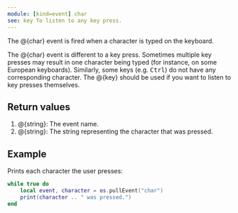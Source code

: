 ```yaml
---
module: [kind=event] char
see: key To listen to any key press.
---
```


<!--
SPDX-FileCopyrightText: 2021 The CC: Tweaked Developers

SPDX-License-Identifier: LicenseRef-CCPL
-->

The @{char} event is fired when a character is typed on the keyboard.

The @{char} event is different to a key press. Sometimes multiple key presses may result in one character being
typed (for instance, on some European keyboards). Similarly, some keys (e.g. <kbd>Ctrl</kbd>) do not have any
corresponding character. The @{key} should be used if you want to listen to key presses themselves.

## Return values
1. @{string}: The event name.
2. @{string}: The string representing the character that was pressed.


## Example
Prints each character the user presses:

```lua
while true do
    local event, character = os.pullEvent("char")
    print(character .. " was pressed.")
end
```
